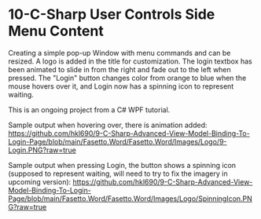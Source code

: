 # 10-C-Sharp User Controls Side Menu Content
 
Creating a simple pop-up Window with menu commands and can be resized. A logo is added in the title for customization. The login textbox has been animated to slide in from the right and fade out to the left when pressed. The "Login" button changes color from orange to blue when the mouse hovers over it, and Login now has a spinning icon to represent waiting.

This is an ongoing project from a C# WPF tutorial. 

Sample output when hovering over, there is animation added:
https://github.com/hkl690/9-C-Sharp-Advanced-View-Model-Binding-To-Login-Page/blob/main/Fasetto.Word/Fasetto.Word/Images/Logo/9-Login.PNG?raw=true

Sample output when pressing Login, the button shows a spinning icon (supposed to represent waiting, will need to try to fix the imagery in upcoming version):
https://github.com/hkl690/9-C-Sharp-Advanced-View-Model-Binding-To-Login-Page/blob/main/Fasetto.Word/Fasetto.Word/Images/Logo/SpinningIcon.PNG?raw=true
